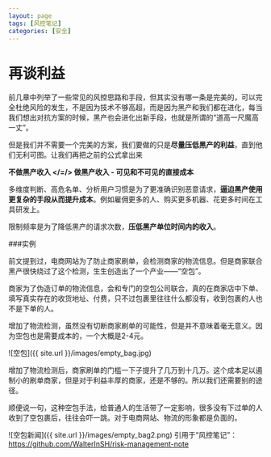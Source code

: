 ```yaml
---
layout: page
tags: [风控笔记]
categories: [安全]
---
```

# 再谈利益

前几章中列举了一些常见的风控思路和手段，但其实没有哪一条是完美的，可以完全杜绝风险的发生，不是因为技术不够高超，而是因为黑产和我们都在进化，每当我们想出对抗方案的时候，黑产也会进化出新手段，也就是所谓的“道高一尺魔高一丈”。

但是我们并不需要一个完美的方案，我们要做的只是**尽量压低黑产的利益**，直到他们无利可图。让我们再把之前的公式拿出来

**不做黑产收入 </=/> 做黑产收入 - 可见和不可见的直接成本**

多维度判断、高危名单、分析用户习惯是为了更准确识别恶意请求，**逼迫黑产使用更复杂的手段从而提升成本**。例如雇佣更多的人、购买更多机器、花更多时间在工具研发上。

限制频率是为了降低黑产的请求次数，**压低黑产单位时间内的收入**。

###实例

前文提到过，电商网站为了防止商家刷单，会检测商家的物流信息。但是商家联合黑产很快绕过了这个检测，生生创造出了一个产业——“空包”。

商家为了伪造订单的物流信息，会和专门的空包公司联合，真的在商家店中下单、填写真实存在的收货地址、付费，只不过包裹里往往什么都没有，收到包裹的人也不是下单的人。

增加了物流检测，虽然没有切断商家刷单的可能性，但是并不意味着毫无意义。因为空包也是需要成本的，一个大概是2-4元。

![空包]({{ site.url }}/images/empty_bag.jpg)

增加了物流检测后，商家刷单的门槛一下子提升了几万到十几万。这个成本足以遏制小的刷单商家，但是对于利益丰厚的商家，还是不够的。所以我们还需要别的途径。

顺便说一句，这种空包手法，给普通人的生活带了一定影响，很多没有下过单的人收到了空包裹后，往往会吓一跳。对于电商网站、物流的形象都是负面的。

![空包新闻]({{ site.url }}/images/empty_bag2.png)
引用于“风控笔记”：https://github.com/WalterInSH/risk-management-note

